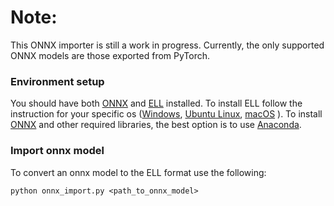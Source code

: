 # Note:

This ONNX importer is still a work in progress. Currently, the only supported ONNX models are those exported from PyTorch.

### Environment setup

You should have both [ONNX]("https://onnx.ai/") and [ELL]("https://microsoft.github.io/ELL") installed. To install ELL follow the instruction for your specific os ([Windows]("https://github.com/Microsoft/ELL/blob/master/INSTALL-Windows.md"), [Ubuntu Linux]("https://github.com/Microsoft/ELL/blob/master/INSTALL-Ubuntu.md"), [macOS]("https://github.com/Microsoft/ELL/blob/master/INSTALL-Mac.md") ). To install [ONNX]("https://onnx.ai/") and other required libraries, the best option is to use [Anaconda]("https://anaconda.org/").

### Import onnx model 

To convert an onnx model to the ELL format use the following:

```
python onnx_import.py <path_to_onnx_model>
```
